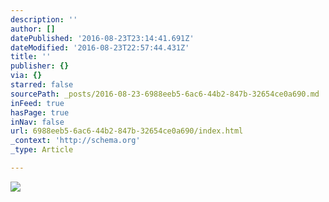 ```yaml
---
description: ''
author: []
datePublished: '2016-08-23T23:14:41.691Z'
dateModified: '2016-08-23T22:57:44.431Z'
title: ''
publisher: {}
via: {}
starred: false
sourcePath: _posts/2016-08-23-6988eeb5-6ac6-44b2-847b-32654ce0a690.md
inFeed: true
hasPage: true
inNav: false
url: 6988eeb5-6ac6-44b2-847b-32654ce0a690/index.html
_context: 'http://schema.org'
_type: Article

---
```

![](https://the-grid-user-content.s3-us-west-2.amazonaws.com/3319a635-2b1e-4373-81a6-a177660ebc9b.jpg)